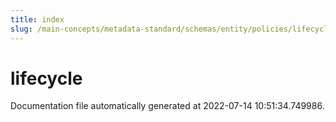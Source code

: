 ```yaml
---
title: index
slug: /main-concepts/metadata-standard/schemas/entity/policies/lifecycle
---
```


# lifecycle

Documentation file automatically generated at 2022-07-14 10:51:34.749986.
